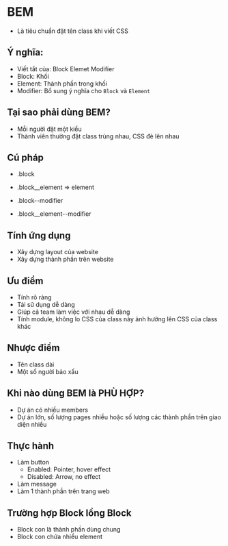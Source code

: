 # BEM
- Là tiêu chuẩn đặt tên class khi viết CSS

## Ý nghĩa:
- Viết tắt của: Block Elemet Modifier
- Block: Khối
- Element: Thành phần trong khối
- Modifier: Bổ sung ý nghĩa cho `Block` và `Element`

## Tại sao phải dùng BEM?
- Mỗi người đặt một kiểu
- Thành viên thường đặt class trùng nhau, CSS đè lên nhau

## Cú pháp
- .block
- .block__element => element

- .block--modifier
- .block__element--modifier

## Tính ứng dụng
- Xây dựng layout của website
- Xây dựng thành phần trên website

## Ưu điểm 
- Tính rõ ràng
- Tái sử dụng dễ dàng
- Giúp cả team làm việc với nhau dễ dàng 
- Tính module, không lo CSS của class này ảnh hưởng lên CSS của class khác

## Nhược điểm
- Tên class dài
- Một số người bảo xấu

## Khi nào dùng BEM là PHÙ HỢP?
- Dự án có nhiều members
- Dự án lớn, số lượng pages nhiều hoặc số lượng các thành phần trên giao diện nhiều 

## Thực hành
- Làm button
    + Enabled: Pointer, hover effect
    + Disabled: Arrow, no effect
- Làm message
- Làm 1 thành phần trên trang web

## Trường hợp Block lồng Block
- Block con là thành phần dùng chung
- Block con chứa nhiều element